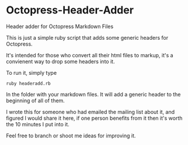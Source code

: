 Octopress-Header-Adder
======================

Header adder for Octopress Markdown Files

This is just a simple ruby script that adds some generic headers for Octopress. 

It's intended for those who convert all their html files to markup, it's a convienent way to drop some headers into it. 

To run it, simply type

```
ruby headeradd.rb
``` 

In the folder with your markdown files. It will add a generic header to the beginning of all of them. 

I wrote this for someone who had emailed the mailing list about it, and figured I would share it here, if one person benefits from it then it's worth the 10 minutes I put into it. 

Feel free to branch or shoot me ideas for improving it.

